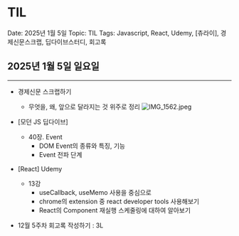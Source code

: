 # TIL

Date: 2025년 1월 5일
Topic: TIL
Tags: Javascript, React, Udemy, [츄라이], 경제신문스크랩, 딥다이브스터디, 회고록

## 2025년 1월 5일 일요일

---

- 경제신문 스크랩하기
  - 무엇을, 왜, 앞으로 달라지는 것 위주로 정리
    ![IMG_1562.jpeg](asset/IMG_1562.jpeg)
- [모던 JS 딥다이브]

  - 40장. Event
    - DOM Event의 종류와 특징, 기능
    - Event 전파 단계

- [React] Udemy

  - 13강
    - useCallback, useMemo 사용을 중심으로
    - chrome의 extension 중 react developer tools 사용해보기
    - React의 Component 재실행 스케줄링에 대하여 알아보기

- 12월 5주차 회고록 작성하기 : 3L
